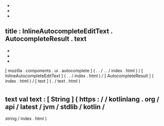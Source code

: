 -
-
-
title
:
InlineAutocompleteEditText
.
AutocompleteResult
.
text
-
-
-
-
[
mozilla
.
components
.
ui
.
autocomplete
]
(
.
.
/
.
.
/
index
.
html
)
/
[
InlineAutocompleteEditText
]
(
.
.
/
index
.
html
)
/
[
AutocompleteResult
]
(
index
.
html
)
/
[
text
]
(
.
/
text
.
html
)
#
text
val
text
:
[
String
]
(
https
:
/
/
kotlinlang
.
org
/
api
/
latest
/
jvm
/
stdlib
/
kotlin
/
-
string
/
index
.
html
)
